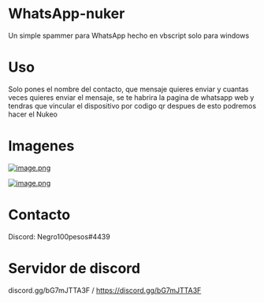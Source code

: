 # WhatsApp-nuker
Un simple spammer para WhatsApp hecho en vbscript solo para windows

# Uso
Solo pones el nombre del contacto, que mensaje quieres enviar y cuantas veces quieres enviar el mensaje, se te habrira la pagina de whatsapp web y tendras que vincular el dispositivo por codigo qr despues de esto podremos hacer el Nukeo

# Imagenes

[![image.png](https://i.postimg.cc/hPY3Y1Vx/image.png)](https://postimg.cc/ZCrcB37K)


[![image.png](https://i.postimg.cc/DyptTT3S/image.png)](https://postimg.cc/kB8jQL4C)




# Contacto
Discord: Negro100pesos#4439

# Servidor de discord
discord.gg/bG7mJTTA3F / https://discord.gg/bG7mJTTA3F
